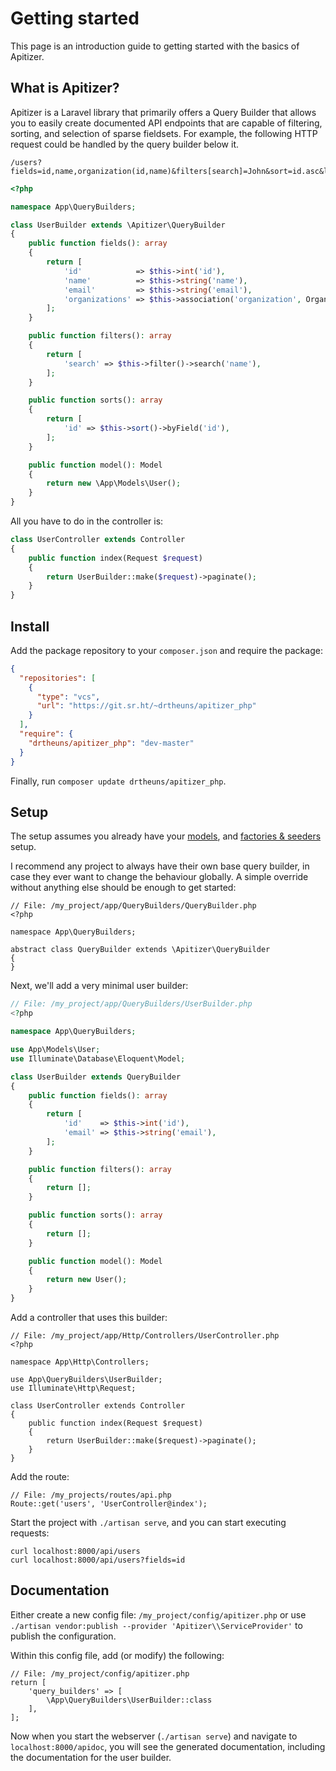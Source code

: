 # Getting started

This page is an introduction guide to getting started with the basics of
Apitizer.

## What is Apitizer?

Apitizer is a Laravel library that primarily offers a Query Builder that allows
you to easily create documented API endpoints that are capable of filtering,
sorting, and selection of sparse fieldsets. For example, the following HTTP
request could be handled by the query builder below it.

```
/users?fields=id,name,organization(id,name)&filters[search]=John&sort=id.asc&limit=30
```

```php
<?php

namespace App\QueryBuilders;

class UserBuilder extends \Apitizer\QueryBuilder
{
    public function fields(): array
    {
        return [
            'id'            => $this->int('id'),
            'name'          => $this->string('name'),
            'email'         => $this->string('email'),
            'organizations' => $this->association('organization', OrganizationBuilder::class),
        ];
    }

    public function filters(): array
    {
        return [
            'search' => $this->filter()->search('name'),
        ];
    }

    public function sorts(): array
    {
        return [
            'id' => $this->sort()->byField('id'),
        ];
    }

    public function model(): Model
    {
        return new \App\Models\User();
    }
}
```

All you have to do in the controller is:

```php
class UserController extends Controller
{
    public function index(Request $request)
    {
        return UserBuilder::make($request)->paginate();
    }
}
```

## Install

<!-- TODO: composer require if the package ever gets published to packagist -->
Add the package repository to your `composer.json` and require the package:

```json
{
  "repositories": [
    {
      "type": "vcs",
      "url": "https://git.sr.ht/~drtheuns/apitizer_php"
    }
  ],
  "require": {
    "drtheuns/apitizer_php": "dev-master"
  }
}
```

Finally, run `composer update drtheuns/apitizer_php`.



## Setup

The setup assumes you already have your [models](https://laravel.com/docs/6.x/eloquent),
and [factories & seeders](https://laravel.com/docs/6.x/seeding) setup.

I recommend any project to always have their own base query builder, in case
they ever want to change the behaviour globally. A simple override without
anything else should be enough to get started:

```
// File: /my_project/app/QueryBuilders/QueryBuilder.php
<?php

namespace App\QueryBuilders;

abstract class QueryBuilder extends \Apitizer\QueryBuilder
{
}
```

Next, we'll add a very minimal user builder:

```php
// File: /my_project/app/QueryBuilders/UserBuilder.php
<?php

namespace App\QueryBuilders;

use App\Models\User;
use Illuminate\Database\Eloquent\Model;

class UserBuilder extends QueryBuilder
{
    public function fields(): array
    {
        return [
            'id'    => $this->int('id'),
            'email' => $this->string('email'),
        ];
    }

    public function filters(): array
    {
        return [];
    }

    public function sorts(): array
    {
        return [];
    }

    public function model(): Model
    {
        return new User();
    }
}
```

Add a controller that uses this builder:

```
// File: /my_project/app/Http/Controllers/UserController.php
<?php

namespace App\Http\Controllers;

use App\QueryBuilders\UserBuilder;
use Illuminate\Http\Request;

class UserController extends Controller
{
    public function index(Request $request)
    {
        return UserBuilder::make($request)->paginate();
    }
}
```

Add the route:

```
// File: /my_projects/routes/api.php
Route::get('users', 'UserController@index');
```

Start the project with `./artisan serve`, and you can start executing requests:

```
curl localhost:8000/api/users
curl localhost:8000/api/users?fields=id
```

## Documentation

Either create a new config file: `/my_project/config/apitizer.php` or use
`./artisan vendor:publish --provider 'Apitizer\\ServiceProvider'` to publish the
configuration.

Within this config file, add (or modify) the following:

```
// File: /my_project/config/apitizer.php
return [
    'query_builders' => [
        \App\QueryBuilders\UserBuilder::class
    ],
];
```

Now when you start the webserver (`./artisan serve`) and navigate to
`localhost:8000/apidoc`, you will see the generated documentation, including the
documentation for the user builder.

